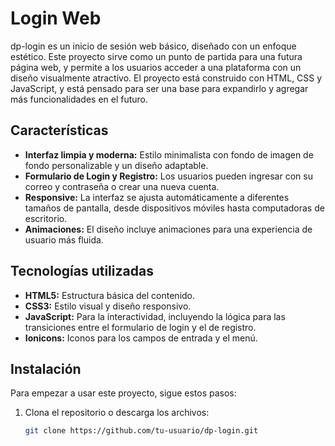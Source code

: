 # Login Web

dp-login es un inicio de sesión web básico, diseñado con un enfoque estético. Este proyecto sirve como un punto de partida para una futura página web, y permite a los usuarios acceder a una plataforma con un diseño visualmente atractivo. El proyecto está construido con HTML, CSS y JavaScript, y está pensado para ser una base para expandirlo y agregar más funcionalidades en el futuro.

## Características

- **Interfaz limpia y moderna:** Estilo minimalista con fondo de imagen de fondo personalizable y un diseño adaptable.
- **Formulario de Login y Registro:** Los usuarios pueden ingresar con su correo y contraseña o crear una nueva cuenta.
- **Responsive:** La interfaz se ajusta automáticamente a diferentes tamaños de pantalla, desde dispositivos móviles hasta computadoras de escritorio.
- **Animaciones:** El diseño incluye animaciones para una experiencia de usuario más fluida.

## Tecnologías utilizadas

- **HTML5:** Estructura básica del contenido.
- **CSS3:** Estilo visual y diseño responsivo.
- **JavaScript:** Para la interactividad, incluyendo la lógica para las transiciones entre el formulario de login y el de registro.
- **Ionicons:** Iconos para los campos de entrada y el menú.
  
## Instalación

Para empezar a usar este proyecto, sigue estos pasos:

1. Clona el repositorio o descarga los archivos:

   ```bash
   git clone https://github.com/tu-usuario/dp-login.git
